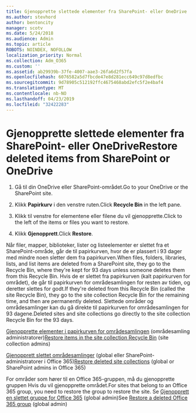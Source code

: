 ```yaml
---
title: Gjenopprette slettede elementer fra SharePoint- eller OneDrive
ms.author: stevhord
author: bentoncity
manager: scotv
ms.date: 5/24/2018
ms.audience: Admin
ms.topic: article
ROBOTS: NOINDEX, NOFOLLOW
localization_priority: Normal
ms.collection: Adm_O365
ms.custom: ''
ms.assetid: ab29939b-37fe-4007-aae3-26fa6d2f57fa
ms.openlocfilehash: 6076582a5d7fbcde47e8d281ecc649c97d8edfbc
ms.sourcegitcommit: 9d78905c512192ffc4675468abd2efc5f2e4baf4
ms.translationtype: MT
ms.contentlocale: nb-NO
ms.lasthandoff: 04/23/2019
ms.locfileid: "32422283"
---
```

# <a name="restore-deleted-items-from-sharepoint-or-onedrive"></a><span data-ttu-id="36119-102">Gjenopprette slettede elementer fra SharePoint- eller OneDrive</span><span class="sxs-lookup"><span data-stu-id="36119-102">Restore deleted items from SharePoint or OneDrive</span></span>

1. <span data-ttu-id="36119-103">Gå til din OneDrive eller SharePoint-området.</span><span class="sxs-lookup"><span data-stu-id="36119-103">Go to your OneDrive or the SharePoint site.</span></span>
    
2. <span data-ttu-id="36119-104">Klikk **Papirkurv** i den venstre ruten.</span><span class="sxs-lookup"><span data-stu-id="36119-104">Click **Recycle Bin** in the left pane.</span></span> 
    
3. <span data-ttu-id="36119-105">Klikk til venstre for elementene eller filene du vil gjenopprette.</span><span class="sxs-lookup"><span data-stu-id="36119-105">Click to the left of the items or files you want to restore.</span></span>
    
4. <span data-ttu-id="36119-106">Klikk **Gjenopprett**.</span><span class="sxs-lookup"><span data-stu-id="36119-106">Click **Restore**.</span></span> 
    
<span data-ttu-id="36119-107">Når filer, mapper, biblioteker, lister og listeelementer er slettet fra et SharePoint-område, går de til papirkurven, hvor de er plassert i 93 dager med mindre noen sletter dem fra papirkurven.</span><span class="sxs-lookup"><span data-stu-id="36119-107">When files, folders, libraries, lists, and list items are deleted from a SharePoint site, they go to the Recycle Bin, where they're kept for 93 days unless someone deletes them from this Recycle Bin.</span></span> <span data-ttu-id="36119-108">Hvis de er slettet fra papirkurven (kalt papirkurven for området), de går til papirkurven for områdesamlingen for resten av tiden, og deretter slettes for godt.</span><span class="sxs-lookup"><span data-stu-id="36119-108">If they're deleted from this Recycle Bin (called the site Recycle Bin), they go to the site collection Recycle Bin for the remaining time, and then are permanently deleted.</span></span> <span data-ttu-id="36119-109">Slettede områder og områdesamlinger kan du gå direkte til papirkurven for områdesamlingen for 93 dagene.</span><span class="sxs-lookup"><span data-stu-id="36119-109">Deleted sites and site collections go directly to the site collection Recycle Bin for the 93 days.</span></span>
  
<span data-ttu-id="36119-110">[Gjenopprette elementer i papirkurven for områdesamlingen](https://go.microsoft.com/fwlink/?linkid=867800) (områdesamling administratorer)</span><span class="sxs-lookup"><span data-stu-id="36119-110">[Restore items in the site collection Recycle Bin](https://go.microsoft.com/fwlink/?linkid=867800) (site collection admins)</span></span> 
  
<span data-ttu-id="36119-111">[Gjenopprett slettet områdesamlinger](https://go.microsoft.com/fwlink/?linkid=867660) (global eller SharePoint-administratorer i Office 365)</span><span class="sxs-lookup"><span data-stu-id="36119-111">[Restore deleted site collections](https://go.microsoft.com/fwlink/?linkid=867660) (global or SharePoint admins in Office 365)</span></span> 
  
<span data-ttu-id="36119-112">For områder som hører til en Office 365-gruppen, må du gjenopprette gruppen Hvis du vil gjenopprette området.</span><span class="sxs-lookup"><span data-stu-id="36119-112">For sites that belong to an Office 365 group, you need to restore the group to restore the site.</span></span> <span data-ttu-id="36119-113">Se [Gjenopprett en slettet gruppe for Office 365](https://go.microsoft.com/fwlink/?linkid=867802) (global admin)</span><span class="sxs-lookup"><span data-stu-id="36119-113">See [Restore a deleted Office 365 group](https://go.microsoft.com/fwlink/?linkid=867802) (global admin)</span></span> 
  

